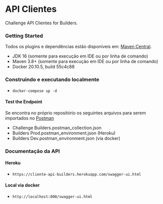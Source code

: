 # API Clientes
Challenge API Clientes for Builders.

### Getting Started

Todos os plugins e dependências estão disponíveis em: [Maven Central](https://search.maven.org/). 

* JDK 16 (somente para execução em IDE ou por linha de comando) 
* Maven 3.8+ (somente para execução em IDE ou por linha de comando)
* Docker 20.10.5, build 55c4c88

### Construindo e executando localmente

* `docker-compose up -d`

#### Test the Endpoint

Se encontra no próprio repositório os seguintes arquivos para serem importados no [Postman](https://www.postman.com/)

* Challenge Builders.postman_collection.json
* Builders Prod.postman_environment.json (Heroku)
* Builders Dev.postman_environment.json (via docker)

### Documentação da API

#### Heroku
* `https://cliente-api-builders.herokuapp.com/swagger-ui.html`

#### Local via docker
* `http://localhost:800/swagger-ui.html`